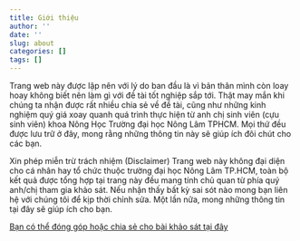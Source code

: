 ```yaml
---
title: Giới thiệu
author: ''
date: ''
slug: about
categories: []
tags: []
---
```


Trang web này được lập nên với lý do ban đầu là vì bản thân mình còn loay hoay không biết nên làm gì với đề tài tốt nghiệp sắp tới. Thật may mắn khi chúng ta nhận được rất nhiều chia sẻ về đề tài, cũng như những kinh nghiệm quý giá xoay quanh quá trình thực hiện từ anh chị sinh viên (cựu sinh viên) khoa Nông Học Trường đại học Nông Lâm TPHCM. Mọi thứ đều được lưu trữ ở đây, mong rằng những thông tin này sẽ giúp ích đôi chút cho các bạn.

Xin phép miễn trừ trách nhiệm (Disclaimer)
Trang web này không đại diện cho cá nhân hay tổ chức thuộc trường đại học Nông Lâm TP.HCM, toàn bộ kết quả được tổng hợp tại trang này đều mang tính chủ quan từ phía quý anh/chị tham gia khảo sát. Nếu nhận thấy bất kỳ sai sót nào mong bạn liên hệ với chúng tôi để kịp thời chỉnh sửa. Một lần nữa, mong những thông tin tại đây sẽ giúp ích cho bạn.

[Bạn có thể đóng góp hoặc chia sẻ cho bài khảo sát tại đây](https://forms.gle/un2q6r2kfpN5wkr79)